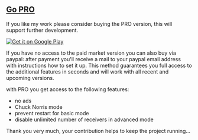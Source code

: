 [Go PRO](donate.md)
---------------------

If you like my work please consider buying the PRO version, this will support further development.

[![Get it on Google Play](http://www.android.com/images/brand/get_it_on_play_logo_large.png)](https://play.google.com/store/apps/details?id=com.rs.autorun.pro)

If you have no access to the paid market version you can also buy via paypal: after payment you'll receive a mail to your paypal email address with instructions how to set it up. This method guarantees you full access to the additional features in seconds and will work with all recent and upcoming versions.

with PRO you get access to the following features:

-   no ads
-   Chuck Norris mode
-   prevent restart for basic mode
-   disable unlimited number of receivers in advanced mode

Thank you very much, your contribution helps to keep the project running...


